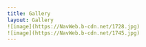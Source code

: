 ```yaml
---
title: Gallery
layout: Gallery
![image](https://NavWeb.b-cdn.net/1728.jpg)
![image](https://NavWeb.b-cdn.net/1745.jpg)
---
```


